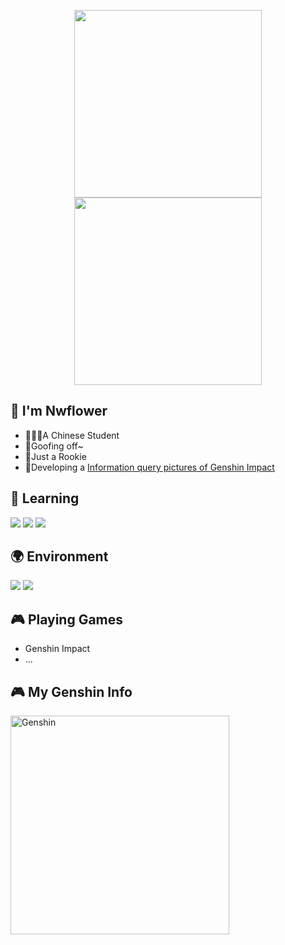 
<p align="center">
  <img width="300px" src="https://count.getloli.com/get/@Nwflower?theme=rule34"></img>
  <img width="300px" src="https://github-readme-stats.vercel.app/api/top-langs/?username=Nwflower&layout=compact"></img>
</p>

## 🌟 I'm **Nwflower**

- 👨🏻‍🎓A Chinese Student
- 🐠Goofing off~
- 🐤Just a Rookie
- 🤖Developing a [Information query pictures of Genshin Impact](https://github.com/Nwflower/genshin-atlas)

## 📖 **Learning**

![](https://img.shields.io/badge/-JavaScript-4fc08d?style=flat-square&logo=javascript&logoColor=fff)
![](https://img.shields.io/badge/-Java-31a8ff?style=flat-square&logo=springboot&logoColor=fff)
![](https://img.shields.io/badge/-Python-3776ab?style=flat-square&logo=Python&logoColor=fff)

## 🌍 **Environment**

![](https://img.shields.io/badge/Windows10-0078d6?style=flat-square&logo=windows&logoColor=fff)
![](https://img.shields.io/badge/WebStorm-2022-green)

## 🎮 Playing **Games**

- Genshin Impact
- ...

## 🎮 My **Genshin** Info
<img align="left" width="350px" alt="Genshin" src="https://genshin-card.getloli.com/0-108/289918413.png" />

<!---
Nwflower/Nwflower is a ✨ special ✨ repository because its `README.md` (this file) appears on your GitHub profile.
You can click the Preview link to take a look at your changes.
--->
